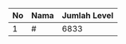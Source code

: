 | No | Nama            | Jumlah Level |
|----|-----------------|--------------|
| 1  | #    |    6833        |

